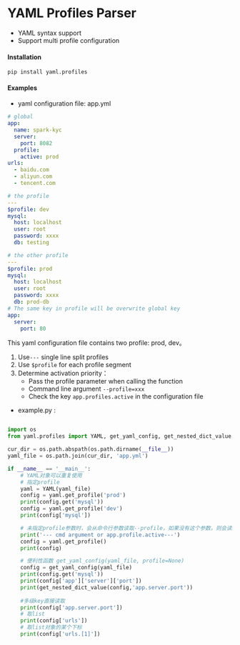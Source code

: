 # YAML Profiles Parser

- YAML syntax support
- Support multi profile configuration

#### Installation
```
pip install yaml.profiles
```

#### Examples

- yaml configuration file: app.yml

```yaml
# global
app:
  name: spark-kyc
  server:
    port: 8082
  profile:
    active: prod
urls:
  - baidu.com
  - aliyun.com
  - tencent.com

# the profile
---
$profile: dev 
mysql:
  host: localhost
  user: root
  password: xxxx
  db: testing

# the other profile
---
$profile: prod
mysql:
  host: localhost
  user: root
  password: xxxx
  db: prod-db
# The same key in profile will be overwrite global key
app:
  server:
    port: 80
```

This yaml configuration file contains two profile: prod, dev。
1. Use`---` single line split profiles
2. Use `$profile` for each profile segment
3. Determine activation priority：
    - Pass the profile parameter when calling the function
    - Command line argument `--profile=xxx`
    - Check the key `app.profiles.active` in the configuration file

- example.py :

```python

import os
from yaml.profiles import YAML, get_yaml_config, get_nested_dict_value

cur_dir = os.path.abspath(os.path.dirname(__file__))
yaml_file = os.path.join(cur_dir, 'app.yml')

if __name__ == '__main__':
    # YAML对象可以重复使用
    # 指定profile
    yaml = YAML(yaml_file)
    config = yaml.get_profile('prod')
    print(config.get('mysql'))
    config = yaml.get_profile('dev')
    print(config['mysql'])

    # 未指定profile参数时，会从命令行参数读取--profile，如果没有这个参数，则会读取配置文件中的app.profile.active字段
    print('--- cmd argument or app.profile.active---')
    config = yaml.get_profile()
    print(config)

    # 便利性函数 get_yaml_config(yaml_file, profile=None)
    config = get_yaml_config(yaml_file)
    print(config.get('mysql'))
    print(config['app']['server']['port'])
    print(get_nested_dict_value(config,'app.server.port'))
    
    #多级key直接读取
    print(config['app.server.port'])
    # 取list
    print(config['urls'])
    # 取list对象的某个下标
    print(config['urls.[1]'])
```


